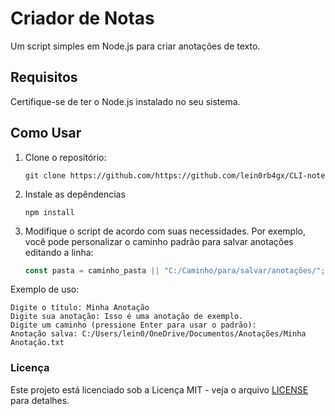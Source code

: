 # Criador de Notas

Um script simples em Node.js para criar anotações de texto.

## Requisitos

Certifique-se de ter o Node.js instalado no seu sistema.

## Como Usar

1. Clone o repositório:

   ```
   git clone https://github.com/https://github.com/lein0rb4gx/CLI-note
   ```
   
2. Instale as depêndencias 

   ```
   npm install
   ```

3. Modifique o script de acordo com suas necessidades. Por exemplo, você pode personalizar o caminho padrão para salvar anotações editando a linha:

   ```javascript
   const pasta = caminho_pasta || "C:/Caminho/para/salvar/anotações/";

Exemplo de uso:
```
Digite o título: Minha Anotação
Digite sua anotação: Isso é uma anotação de exemplo.
Digite um caminho (pressione Enter para usar o padrão):
Anotação salva: C:/Users/lein0/OneDrive/Documentos/Anotações/Minha Anotação.txt
```

### Licença

Este projeto está licenciado sob a Licença MIT - veja o arquivo [LICENSE]([https:///](https://github.com/lein0rb4gx/CLI-note/edit/main/LICENSE.md)) para detalhes.


